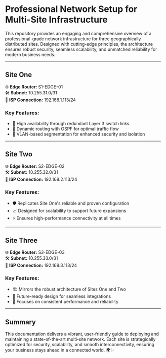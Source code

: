 # Professional Network Setup for Multi-Site Infrastructure

This repository provides an engaging and comprehensive overview of a professional-grade network infrastructure for three geographically distributed sites. Designed with cutting-edge principles, the architecture ensures robust security, seamless scalability, and unmatched reliability for modern business needs.

---

## Site One

🌐 **Edge Router:** S1-EDGE-01  
🛠️ **Subnet:** 10.255.31.0/31  
📡 **ISP Connection:** 192.168.1.113/24  

### Key Features:
- 🔄 High availability through redundant Layer 3 switch links
- 🚀 Dynamic routing with OSPF for optimal traffic flow
- 🔐 VLAN-based segmentation for enhanced security and isolation

---

## Site Two

🌐 **Edge Router:** S2-EDGE-02  
🛠️ **Subnet:** 10.255.32.0/31  
📡 **ISP Connection:** 192.168.2.113/24  

### Key Features:
- 🛡️ Replicates Site One's reliable and proven configuration
- 📈 Designed for scalability to support future expansions
- ⚡ Ensures high-performance connectivity at all times

---

## Site Three

🌐 **Edge Router:** S3-EDGE-03  
🛠️ **Subnet:** 10.255.33.0/31  
📡 **ISP Connection:** 192.168.3.113/24  

### Key Features:
- 🏗️ Mirrors the robust architecture of Sites One and Two
- 🌟 Future-ready design for seamless integrations
- 🔄 Focuses on consistent performance and reliability

---

## Summary

This documentation delivers a vibrant, user-friendly guide to deploying and maintaining a state-of-the-art multi-site network. Each site is strategically optimized for security, scalability, and smooth interconnectivity, ensuring your business stays ahead in a connected world. 🌍✨

